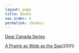 ```yaml
---
layout: page
title: Books
nav_order: 4
permalink: /books/
---
```


[Dear Canada Series](https://www.scholastic.ca/dearcanada/books/)

[A Prairie as Wide as the Sea](https://www.scholastic.ca/dearcanada/books/prairie.htm)(2001)


